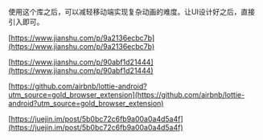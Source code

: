 使用这个库之后，可以减轻移动端实现复杂动画的难度。让UI设计好之后，直接引入即可。

[https://www.jianshu.com/p/9a2136ecbc7b](https://www.jianshu.com/p/9a2136ecbc7b)

[https://www.jianshu.com/p/90abf1d21444](https://www.jianshu.com/p/90abf1d21444)

[https://github.com/airbnb/lottie-android?utm_source=gold_browser_extension](https://github.com/airbnb/lottie-android?utm_source=gold_browser_extension)

[https://juejin.im/post/5b0bc72c6fb9a00a0a4d5a4f](https://juejin.im/post/5b0bc72c6fb9a00a0a4d5a4f)